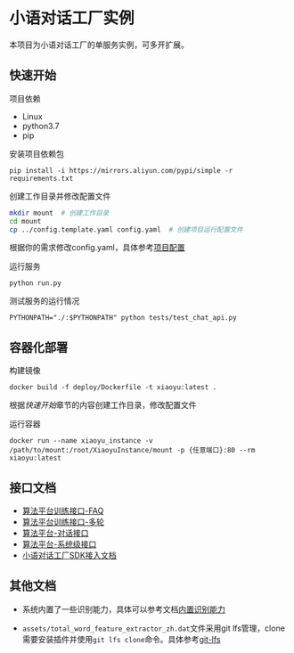 # 小语对话工厂实例
本项目为小语对话工厂的单服务实例，可多开扩展。

## 快速开始
项目依赖
- Linux
- python3.7
- pip

安装项目依赖包

```
pip install -i https://mirrors.aliyun.com/pypi/simple -r requirements.txt
```


创建工作目录并修改配置文件

```bash
mkdir mount  # 创建工作目录
cd mount
cp ../config.template.yaml config.yaml  # 创建项目运行配置文件
```

根据你的需求修改config.yaml，具体参考[项目配置](docs/项目配置.md)


运行服务

```
python run.py
```

测试服务的运行情况

```
PYTHONPATH="./:$PYTHONPATH" python tests/test_chat_api.py
```

## 容器化部署
构建镜像
```
docker build -f deploy/Dockerfile -t xiaoyu:latest .
```
根据*快速开始*章节的内容创建工作目录，修改配置文件

运行容器
```
docker run --name xiaoyu_instance -v /path/to/mount:/root/XiaoyuInstance/mount -p {任意端口}:80 --rm  xiaoyu:latest
```

## 接口文档

- [算法平台训练接口-FAQ](docs/算法平台训练接口-FAQ.md)
- [算法平台训练接口-多轮](docs/算法平台训练接口-多轮.md)
- [算法平台-对话接口](docs/算法平台-对话接口.md)
- [算法平台-系统级接口](docs/算法平台-系统接口.md)
- [小语对话工厂SDK接入文档](docs/小语对话工厂SDK接入文档.md)

## 其他文档
- 系统内置了一些识别能力，具体可以参考文档[内置识别能力](docs/内置识别能力.md)

- `assets/total_word_feature_extractor_zh.dat`文件采用git lfs管理，clone需要安装插件并使用`git lfs clone`命令。具体参考[git-lfs](docs/git-lfs.md)

